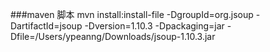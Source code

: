 ###maven 脚本
    mvn install:install-file -DgroupId=org.jsoup -DartifactId=jsoup -Dversion=1.10.3 -Dpackaging=jar -Dfile=/Users/ypeanng/Downloads/jsoup-1.10.3.jar
